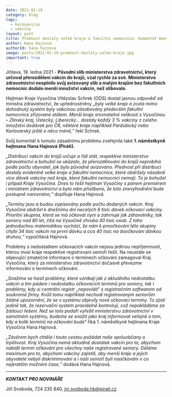 ```yaml
---
date: 2021-01-19
category: blog
tags:
  - koronavirus
  - vakcíny
layout: post
title: Přednost dostaly velké kraje a fakultní nemocnice. Komentář Hany Hajnové k vakcinační strategii ministerstva zdravotnictví
author: Hana Hajnová
authorId: hana.hajnova
image: posts/2021-01-19-prednost-dostaly-velke-kraje.jpg
important: true
---
```


Jihlava, 19. ledna 2021 - **Původní slib ministerstva zdravotnictví, který určoval přerozdělení vakcín do krajů, vzal rychle za své. Ministerstvo zdravotnictví nesplnilo svůj avizovaný slib a malým krajům bez fakultních nemocnic dodalo menší množství vakcín, než slibovalo.**

Hejtman Kraje Vysočina Vítězslav Schrek (ODS) dostal jasnou odpověď od ministra zdravotnictví, že upřednostněny *„byly velké kraje a zcela mimo dohodnutý systém byly vakcínou zásobovány především fakultní nemocnice zřizované státem. Menší kraje srovnatelné velikostí s Vysočinou – Zlínský kraj, Ústecký, Liberecký... dostaly každý 3 % vakcíny z celého množství dodávek pro ČR, některé kraje například Pardubický nebo Karlovarský ještě o něco méně,“* řekl Schrek.

Svůj komentář k tomuto zásadnímu problému zveřejnila také **1. náměstkyně hejtmana Hana Hajnová (Piráti).**

*„Distribuci vakcín do krajů určuje a řídí stát, respektive ministerstvo zdravotnictví a bohužel se ukázalo, že přerozdělování do krajů neprobíhá podle počtu obyvatel, jak bylo původně avizováno. Přednost při distribuci dostaly evidentně velké kraje a fakultní nemocnice, které obdržely násobně více dávek vakcíny než kraje, které fakultní nemocnici nemají. To je bohužel i případ Kraje Vysočina. Dnes to řešil hejtman Vysočiny s panem premiérem i ministrem zdravotnictví a bylo nám přislíbeno, že toto znevýhodnění bude postupně narovnáno,“* doplňuje Hana Hajnová.

*„Termíny jsou a budou vypisovány podle počtu dodaných vakcín. Kraj Vysočina obdržel k dnešnímu dni necelých 6 tisíc dávek očkovací vakcíny. Prioritní skupina, která se má očkovat nyní a zahrnuje jak zdravotníky, tak seniory nad 80 let, čítá na Vysočině zhruba 40 tisíc osob. Z toho jednoduchou matematikou vychází, že nám k proočkování této skupiny chybí 34 tisíc vakcín na první dávku a cca 40 tisíc na doočkování dávkou druhou,“* vypočítává Hajnová.

Problémy s nedostatkem očkovacích vakcín nejsou jedinou nepříjemností, kterou musí kraje respektive registrovaní senioři řešit. Na neustále se objevující zmatečné informace o termínech očkování zareagoval Kraj Vysočina, který za ministerstvo zdravotnictví dočasně převezme informování o termínech očkování.

*„Snažíme se hasit problémy, které vznikají jak z aktuálního nedostatku vakcín a tím pádem i nedostatku očkovacích termínů pro seniory, tak i problémy, kdy si centrální registr „nepovídá“ s registračním softwarem od soukromé firmy. Kvůli tomu například nechodí registrovaným seniorům žádné upozornění, že se v systému objevily nové očkovací termíny. To zjistí jedině tak, že rezervační systém pravidelně kontrolují, což nepokládáme za žádoucí řešení. Než se toto podaří vyřešit ministerstvu zdravotnictví v samotném systému, budeme se snažit jako kraj informovat veřejně o tom, kdy a kolik termínů na očkování bude“* říká 1. náměstkyně hejtmana Kraje Vysočina Hana Hajnová.

*„Závěrem bych chtěla i touto cestou požádat naše spoluobčany o trpělivost. Kraj Vysočina nemá aktuálně dostatek vakcín pro to, abychom nabídli termín očkování pro všechny naše registrované seniory. Děláme maximum pro to, abychom vakcíny zajistili, aby menší kraje a jejich obyvatelé nebyli diskriminováni a i naši senioři byli naočkováni v co nejkratším možném čase,“* dodává Hana Hajnová.

---

***KONTAKT PRO NOVINÁŘE*** 

Jiří Svoboda, 724 235 840, <jiri.svoboda.hb@pirati.cz>
